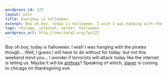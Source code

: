 ```yaml
--- 
wordpress_id: 122
layout: post
title: Everyday is halloween.
excerpt: Boy oh boy, today is halloween. I wish I was hanging with the pirates though... Well, I guess I will have to do without for today. but not this weekend mind you... I wonder if terrorists will attack today like the internet is telling us. Maybe it will be anthrax? Speaking of which, sl...
tags: chicago, internet, server, halloween
wordpress_url: http://new.nata2.org/?p=122
---
```

Boy oh boy, today is halloween. I wish I was hanging with the pirates though... Well, I guess I will have to do without for today. but not this weekend mind you... I wonder if terrorists will attack today like the internet is telling us. Maybe it will be <a href="http://www.observer.co.uk/international/story/0,6903,582222,00.html">anthrax</a>? Speaking of which, <a href="http://www.slayer.net">slayer</a> is coming to chicago on thanksgiving eve. 
